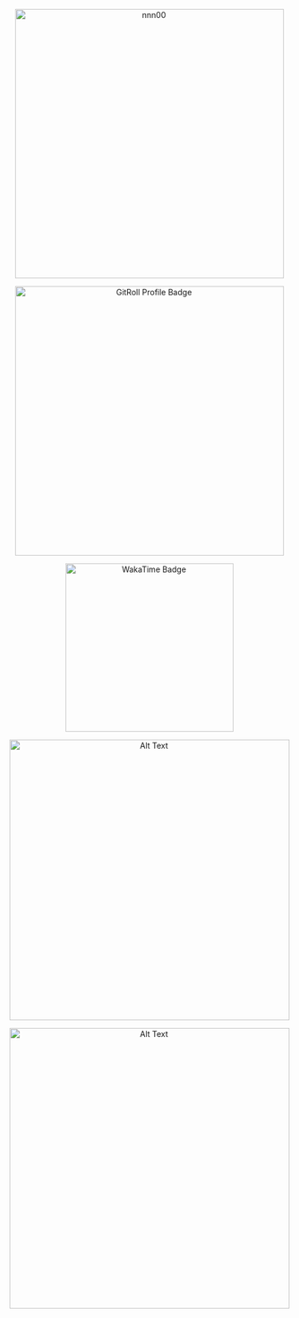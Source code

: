 <p align="center">
  <img src="https://i.giphy.com/media/v1.Y2lkPTc5MGI3NjExYjVrbHdzd2d5eTdxc3hqYXV6ZW9rZnF0c3cxYXB3NmozZWtrMzZ5OSZlcD12MV9pbnRlcm5hbF9naWZfYnlfaWQmY3Q9Zw/hwvxuIKLEayDS/giphy.gif" alt="nnn00" width="480"/>

</p>
<p align="center">
  <a href="https://gitroll.io/profile/urjGn35zq48dc4o8Rk8dvenmLpH42" target="_blank"><img width=480 src="https://gitroll.io/api/badges/profiles/v1/urjGn35zq48dc4o8Rk8dvenmLpH42?theme=nord" alt="GitRoll Profile Badge"/></a>
</p>

<p align="center">
  <a href="https://wakatime.com/@eeb3dfb4-6a99-4673-8148-202e3cd8f6d2">
    <img src="https://wakatime.com/badge/user/eeb3dfb4-6a99-4673-8148-202e3cd8f6d2.svg" alt="WakaTime Badge" width="300"/>
  </a>
</p>

<p align="center">
  <a href="https://wakatime.com/@eeb3dfb4-6a99-4673-8148-202e3cd8f6d2">
    <img src="https://wakatime.com/share/@rahul_panchal/a00bcbf2-6d50-488d-a70e-e628d0defdf7.png" alt="Alt Text" width="500"/>
  </a>
</p>

<p align="center">
  <a href="https://wakatime.com/@eeb3dfb4-6a99-4673-8148-202e3cd8f6d2">
    <img src="https://wakatime.com/share/@rahul_panchal/8785123b-9320-4117-9c99-689c22fd5c3b.svg" alt="Alt Text" width="500"/>
  </a>
</p>
